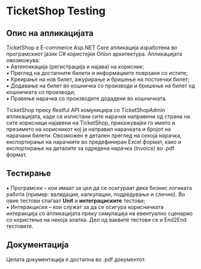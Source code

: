 # TicketShop Testing


## Опис на апликацијата
TicketShop е E-commerce Asp.NET Core апликација изработена во програмскиот јазик C# користејќи Onion архитектура. Апликацијата овозможува:  
▪ Автентикација (регистрација и најава) на корисник;  
▪ Преглед на достапните билети и информациите поврзани со истите;  
▪ Креирање на нов билет, ажурирање и бришење на постоечки билет;  
▪ Додавање на билет во кошничка со производи и бришење на билет од кошничката со производи;  
▪ Правење нарачка со производите додадени во кошничката.  

TicketShop преку Restful API комуницира со TicketShopAdmin апликацијата, каде се излистани сите нарачки направени од страна на сите корисници најавени на TicketShop, прикажувајќи го името и презимето на корисникот кој ја направил нарачката и бројот на нарачани билети. Овозможен е детален преглед на секоја нарачка, експортирање на нарачките во предефиниран Excel формат, како и експортирање на деталите за одредена нарачка (Invoice) во .pdf формат.  

## Тестирање

▪ Програмски – кои имаат за цел да се осигураат дека бизнис логиката работи (пример: валидации, калкулации, подредување и слично). Во овие тестови спаѓаат **Unit** и **интеграциските** тестови;  
▪ Интеракциски – кои служат за да се осигура корисничката интеракција со апликацијата преку симулација на евентуално сценарио со користење на некоја алатка. Дел од ваквите тестови се и End2End тестовите.  


## Документација
Целата документација е достапна во .pdf документот.
